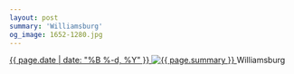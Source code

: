 ```yaml
---
layout: post
summary: 'Williamsburg'
og_image: 1652-1280.jpg
---
```


<p>
 <time>
  <a href="/1652">
   {{ page.date | date: "%B %-d, %Y" }}
  </a>
 </time>
 <a href="/1652">
  <img alt="{{ page.summary }}" data-taken="7/5/2022" sizes="(min-width: 700px) 50vw, calc(100vw - 2rem)" src="{{ site.assets_url }}/1652-640.jpg" srcset="{{ site.assets_url }}/1652-320.jpg 320w, {{ site.assets_url }}/1652-640.jpg 640w, {{ site.assets_url }}/1652-960.jpg 960w, {{ site.assets_url }}/1652-1280.jpg 1280w"/>
 </a>
 <span>
  Williamsburg
 </span>
</p>
